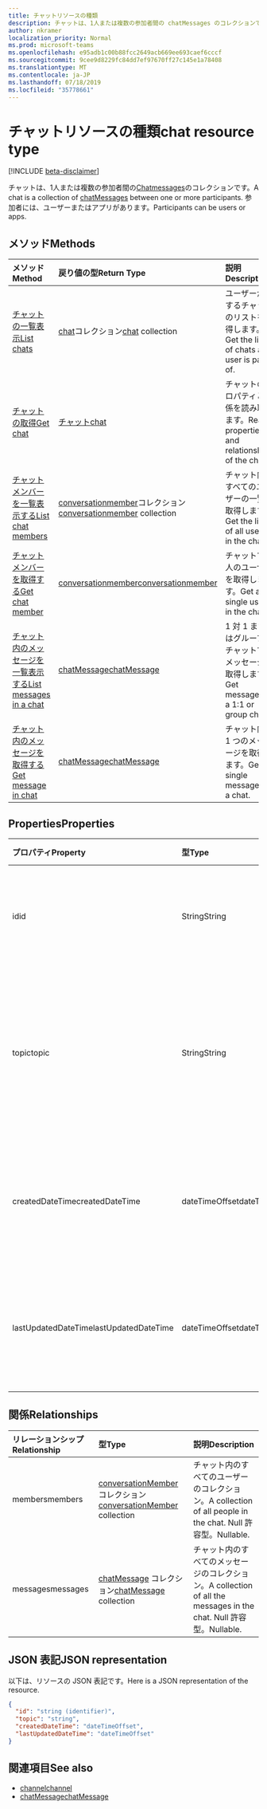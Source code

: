 ```yaml
---
title: チャットリソースの種類
description: チャットは、1人または複数の参加者間の chatMessages のコレクションです。
author: nkramer
localization_priority: Normal
ms.prod: microsoft-teams
ms.openlocfilehash: e95adb1c00b88fcc2649acb669ee693caef6cccf
ms.sourcegitcommit: 9cee9d8229fc84dd7ef97670ff27c145e1a78408
ms.translationtype: MT
ms.contentlocale: ja-JP
ms.lasthandoff: 07/18/2019
ms.locfileid: "35778661"
---
```

# <a name="chat-resource-type"></a><span data-ttu-id="697fd-103">チャットリソースの種類</span><span class="sxs-lookup"><span data-stu-id="697fd-103">chat resource type</span></span>

[!INCLUDE [beta-disclaimer](../../includes/beta-disclaimer.md)]

<span data-ttu-id="697fd-104">チャットは、1人または複数の参加者間の[Chatmessages](chatmessage.md)のコレクションです。</span><span class="sxs-lookup"><span data-stu-id="697fd-104">A chat is a collection of [chatMessages](chatmessage.md) between one or more participants.</span></span> <span data-ttu-id="697fd-105">参加者には、ユーザーまたはアプリがあります。</span><span class="sxs-lookup"><span data-stu-id="697fd-105">Participants can be users or apps.</span></span>

## <a name="methods"></a><span data-ttu-id="697fd-106">メソッド</span><span class="sxs-lookup"><span data-stu-id="697fd-106">Methods</span></span>

|  <span data-ttu-id="697fd-107">メソッド</span><span class="sxs-lookup"><span data-stu-id="697fd-107">Method</span></span>       |  <span data-ttu-id="697fd-108">戻り値の型</span><span class="sxs-lookup"><span data-stu-id="697fd-108">Return Type</span></span>  | <span data-ttu-id="697fd-109">説明</span><span class="sxs-lookup"><span data-stu-id="697fd-109">Description</span></span>| 
|:---------------|:--------|:----------|
|[<span data-ttu-id="697fd-110">チャットの一覧表示</span><span class="sxs-lookup"><span data-stu-id="697fd-110">List chats</span></span>](../api/chat-list.md) | <span data-ttu-id="697fd-111">[chat](channel.md)コレクション</span><span class="sxs-lookup"><span data-stu-id="697fd-111">[chat](channel.md) collection</span></span> | <span data-ttu-id="697fd-112">ユーザーが属するチャットのリストを取得します。</span><span class="sxs-lookup"><span data-stu-id="697fd-112">Get the list of chats a user is part of.</span></span>|
|[<span data-ttu-id="697fd-113">チャットの取得</span><span class="sxs-lookup"><span data-stu-id="697fd-113">Get chat</span></span>](../api/chat-get.md) | [<span data-ttu-id="697fd-114">チャット</span><span class="sxs-lookup"><span data-stu-id="697fd-114">chat</span></span>](channel.md) | <span data-ttu-id="697fd-115">チャットのプロパティと関係を読み取ります。</span><span class="sxs-lookup"><span data-stu-id="697fd-115">Read properties and relationships of the chat.</span></span>|
|[<span data-ttu-id="697fd-116">チャットメンバーを一覧表示する</span><span class="sxs-lookup"><span data-stu-id="697fd-116">List chat members</span></span>](../api/conversationmember-list.md) | <span data-ttu-id="697fd-117">[conversationmember](conversationmember.md)コレクション</span><span class="sxs-lookup"><span data-stu-id="697fd-117">[conversationmember](conversationmember.md) collection</span></span> | <span data-ttu-id="697fd-118">チャット内のすべてのユーザーの一覧を取得します。</span><span class="sxs-lookup"><span data-stu-id="697fd-118">Get the list of all users in the chat.</span></span>|
|[<span data-ttu-id="697fd-119">チャットメンバーを取得する</span><span class="sxs-lookup"><span data-stu-id="697fd-119">Get chat member</span></span>](../api/conversationmember-get.md) | [<span data-ttu-id="697fd-120">conversationmember</span><span class="sxs-lookup"><span data-stu-id="697fd-120">conversationmember</span></span>](conversationmember.md) | <span data-ttu-id="697fd-121">チャットで1人のユーザーを取得します。</span><span class="sxs-lookup"><span data-stu-id="697fd-121">Get a single user in the chat.</span></span>|
|[<span data-ttu-id="697fd-122">チャット内のメッセージを一覧表示する</span><span class="sxs-lookup"><span data-stu-id="697fd-122">List messages in a chat</span></span>](../api/chatmessage-list.md)  | [<span data-ttu-id="697fd-123">chatMessage</span><span class="sxs-lookup"><span data-stu-id="697fd-123">chatMessage</span></span>](../resources/chatmessage.md) | <span data-ttu-id="697fd-124">1 対 1 またはグループ チャットでのメッセージを取得します。</span><span class="sxs-lookup"><span data-stu-id="697fd-124">Get messages in a 1:1 or group chat.</span></span> |
|[<span data-ttu-id="697fd-125">チャット内のメッセージを取得する</span><span class="sxs-lookup"><span data-stu-id="697fd-125">Get message in chat</span></span>](../api/chatmessage-get.md)  | [<span data-ttu-id="697fd-126">chatMessage</span><span class="sxs-lookup"><span data-stu-id="697fd-126">chatMessage</span></span>](../resources/chatmessage.md) | <span data-ttu-id="697fd-127">チャット内の 1 つのメッセージを取得します。</span><span class="sxs-lookup"><span data-stu-id="697fd-127">Get a single message in a chat.</span></span> |

## <a name="properties"></a><span data-ttu-id="697fd-128">Properties</span><span class="sxs-lookup"><span data-stu-id="697fd-128">Properties</span></span>

| <span data-ttu-id="697fd-129">プロパティ</span><span class="sxs-lookup"><span data-stu-id="697fd-129">Property</span></span>     | <span data-ttu-id="697fd-130">型</span><span class="sxs-lookup"><span data-stu-id="697fd-130">Type</span></span>   |<span data-ttu-id="697fd-131">説明</span><span class="sxs-lookup"><span data-stu-id="697fd-131">Description</span></span>|
|:---------------|:--------|:----------|
| <span data-ttu-id="697fd-132">id</span><span class="sxs-lookup"><span data-stu-id="697fd-132">id</span></span>| <span data-ttu-id="697fd-133">String</span><span class="sxs-lookup"><span data-stu-id="697fd-133">String</span></span>| <span data-ttu-id="697fd-134">チャットの一意識別子。</span><span class="sxs-lookup"><span data-stu-id="697fd-134">The chat's unique identifier.</span></span> <span data-ttu-id="697fd-135">読み取り専用です。</span><span class="sxs-lookup"><span data-stu-id="697fd-135">Read-only.</span></span>|
| <span data-ttu-id="697fd-136">topic</span><span class="sxs-lookup"><span data-stu-id="697fd-136">topic</span></span>| <span data-ttu-id="697fd-137">String</span><span class="sxs-lookup"><span data-stu-id="697fd-137">String</span></span>|  <span data-ttu-id="697fd-138">オプションチャットの件名またはトピック。</span><span class="sxs-lookup"><span data-stu-id="697fd-138">(Optional) Subject or topic for the chat.</span></span> <span data-ttu-id="697fd-139">グループチャットでのみ使用できます。</span><span class="sxs-lookup"><span data-stu-id="697fd-139">Only available for group chats.</span></span>|
| <span data-ttu-id="697fd-140">createdDateTime</span><span class="sxs-lookup"><span data-stu-id="697fd-140">createdDateTime</span></span>| <span data-ttu-id="697fd-141">dateTimeOffset</span><span class="sxs-lookup"><span data-stu-id="697fd-141">dateTimeOffset</span></span>|  <span data-ttu-id="697fd-142">チャットが作成された日付と時刻。</span><span class="sxs-lookup"><span data-stu-id="697fd-142">Date and time at which the chat was created.</span></span> <span data-ttu-id="697fd-143">読み取り専用です。</span><span class="sxs-lookup"><span data-stu-id="697fd-143">Read-only.</span></span>|
| <span data-ttu-id="697fd-144">lastUpdatedDateTime</span><span class="sxs-lookup"><span data-stu-id="697fd-144">lastUpdatedDateTime</span></span>| <span data-ttu-id="697fd-145">dateTimeOffset</span><span class="sxs-lookup"><span data-stu-id="697fd-145">dateTimeOffset</span></span>|  <span data-ttu-id="697fd-146">チャットが更新された日付と時刻。</span><span class="sxs-lookup"><span data-stu-id="697fd-146">Date and time at which the chat was updated.</span></span> <span data-ttu-id="697fd-147">読み取り専用です。</span><span class="sxs-lookup"><span data-stu-id="697fd-147">Read-only.</span></span>|

## <a name="relationships"></a><span data-ttu-id="697fd-148">関係</span><span class="sxs-lookup"><span data-stu-id="697fd-148">Relationships</span></span>
| <span data-ttu-id="697fd-149">リレーションシップ</span><span class="sxs-lookup"><span data-stu-id="697fd-149">Relationship</span></span> | <span data-ttu-id="697fd-150">型</span><span class="sxs-lookup"><span data-stu-id="697fd-150">Type</span></span>   |<span data-ttu-id="697fd-151">説明</span><span class="sxs-lookup"><span data-stu-id="697fd-151">Description</span></span>|
|:---------------|:--------|:----------|
| <span data-ttu-id="697fd-152">members</span><span class="sxs-lookup"><span data-stu-id="697fd-152">members</span></span> | <span data-ttu-id="697fd-153">[conversationMember](conversationmember.md)コレクション</span><span class="sxs-lookup"><span data-stu-id="697fd-153">[conversationMember](conversationmember.md) collection</span></span> | <span data-ttu-id="697fd-154">チャット内のすべてのユーザーのコレクション。</span><span class="sxs-lookup"><span data-stu-id="697fd-154">A collection of all people in the chat.</span></span> <span data-ttu-id="697fd-155">Null 許容型。</span><span class="sxs-lookup"><span data-stu-id="697fd-155">Nullable.</span></span> |
| <span data-ttu-id="697fd-156">messages</span><span class="sxs-lookup"><span data-stu-id="697fd-156">messages</span></span> | <span data-ttu-id="697fd-157">[chatMessage](chatmessage.md) コレクション</span><span class="sxs-lookup"><span data-stu-id="697fd-157">[chatMessage](chatmessage.md) collection</span></span> | <span data-ttu-id="697fd-158">チャット内のすべてのメッセージのコレクション。</span><span class="sxs-lookup"><span data-stu-id="697fd-158">A collection of all the messages in the chat.</span></span> <span data-ttu-id="697fd-159">Null 許容型。</span><span class="sxs-lookup"><span data-stu-id="697fd-159">Nullable.</span></span> |

## <a name="json-representation"></a><span data-ttu-id="697fd-160">JSON 表記</span><span class="sxs-lookup"><span data-stu-id="697fd-160">JSON representation</span></span>

<span data-ttu-id="697fd-161">以下は、リソースの JSON 表記です。</span><span class="sxs-lookup"><span data-stu-id="697fd-161">Here is a JSON representation of the resource.</span></span>

<!-- {
  "blockType": "resource",
  "keyProperty": "id",
  "@odata.type": "microsoft.graph.chat"
}-->

```json
{
  "id": "string (identifier)",
  "topic": "string",
  "createdDateTime": "dateTimeOffset",
  "lastUpdatedDateTime": "dateTimeOffset"
}

```

## <a name="see-also"></a><span data-ttu-id="697fd-162">関連項目</span><span class="sxs-lookup"><span data-stu-id="697fd-162">See also</span></span>

- [<span data-ttu-id="697fd-163">channel</span><span class="sxs-lookup"><span data-stu-id="697fd-163">channel</span></span>](channel.md)
- [<span data-ttu-id="697fd-164">chatMessage</span><span class="sxs-lookup"><span data-stu-id="697fd-164">chatMessage</span></span>](chatmessage.md)

<!-- uuid: 8fcb5dbc-d5aa-4681-8e31-b001d5168d79
2015-10-25 14:57:30 UTC -->
<!--
{
  "type": "#page.annotation",
  "description": "chat resource",
  "keywords": "",
  "section": "documentation",
  "tocPath": ""
}
-->
